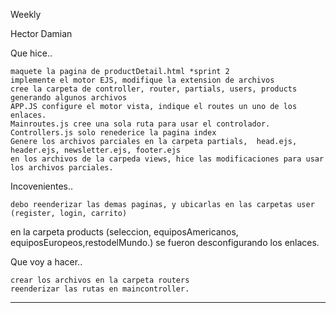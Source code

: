 Weekly


Hector Damian

Que hice..

	maquete la pagina de productDetail.html *sprint 2
	implemente el motor EJS, modifique la extension de archivos
	cree la carpeta de controller, router, partials, users, products generando algunos archivos
	APP.JS configure el motor vista, indique el routes un uno de los enlaces.
	Mainroutes.js cree una sola ruta para usar el controlador.
	Controllers.js solo renederice la pagina index
	Genere los archivos parciales en la carpeta partials,  head.ejs, header.ejs, newsletter.ejs, footer.ejs
	en los archivos de la carpeda views, hice las modificaciones para usar los archivos parciales.
  
Incovenientes..	

	debo reenderizar las demas paginas, y ubicarlas en las carpetas user (register, login, carrito) 
  en la carpeta products (seleccion, equiposAmericanos, equiposEuropeos,restodelMundo.)
	se fueron desconfigurando los enlaces.
  

Que voy a hacer..

	crear los archivos en la carpeta routers
	reenderizar las rutas en maincontroller.
  
 ***************************************************************

